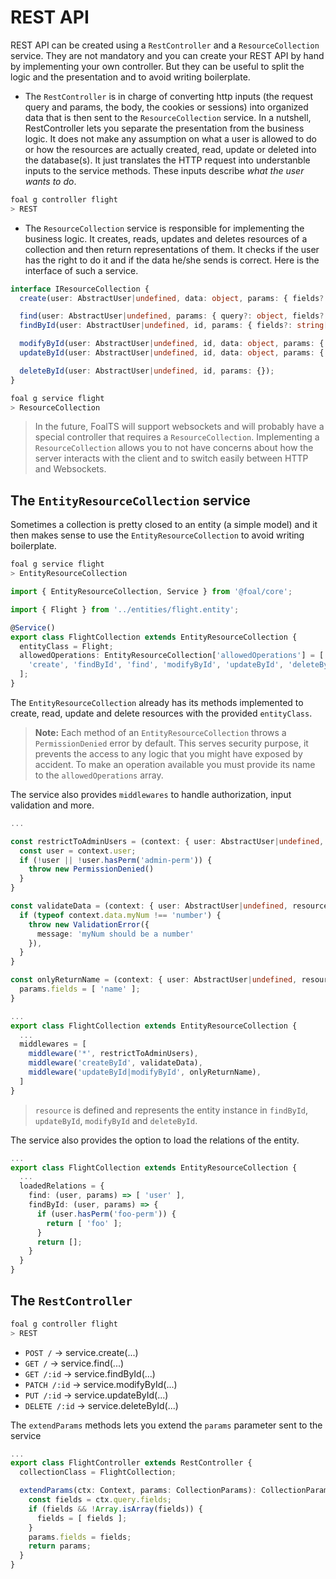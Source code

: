 # REST API

REST API can be created using a `RestController` and a `ResourceCollection` service. They are not mandatory and you can create your REST API by hand by implementing your own controller. But they can be useful to split the logic and the presentation and to avoid writing boilerplate.

- The `RestController` is in charge of converting http inputs (the request query and params, the body, the cookies or sessions) into organized data that is then sent to the `ResourceCollection` service. In a nutshell, RestController lets you separate the presentation from the business logic. It does not make any assumption on what a user is allowed to do or how the resources are actually created, read, update or deleted into the database(s). It just translates the HTTP request into understanble inputs to the service methods. These inputs describe *what the user wants to do*.

```sh
foal g controller flight
> REST
```

- The `ResourceCollection` service is responsible for implementing the business logic. It creates, reads, updates and deletes resources of a collection and then return representations of them. It checks if the user has the right to do it and if the data he/she sends is correct. Here is the interface of such a service.

```typescript
interface IResourceCollection {
  create(user: AbstractUser|undefined, data: object, params: { fields?: string[] });

  find(user: AbstractUser|undefined, params: { query?: object, fields?: string[] });
  findById(user: AbstractUser|undefined, id, params: { fields?: string[] });

  modifyById(user: AbstractUser|undefined, id, data: object, params: { fields?: string[] });
  updateById(user: AbstractUser|undefined, id, data: object, params: { fields?: string[] });

  deleteById(user: AbstractUser|undefined, id, params: {});
}
```

```sh
foal g service flight
> ResourceCollection
```


> In the future, FoalTS will support websockets and will probably have a special controller that requires a `ResourceCollection`. Implementing a `ResourceCollection` allows you to not have concerns about how the server interacts with the client and to switch easily between HTTP and Websockets.

## The `EntityResourceCollection` service

Sometimes a collection is pretty closed to an entity (a simple model) and it then makes sense to use the `EntityResourceCollection` to avoid writing boilerplate.

```sh
foal g service flight
> EntityResourceCollection
```

```typescript
import { EntityResourceCollection, Service } from '@foal/core';

import { Flight } from '../entities/flight.entity';

@Service()
export class FlightCollection extends EntityResourceCollection {
  entityClass = Flight;
  allowedOperations: EntityResourceCollection['allowedOperations'] = [
    'create', 'findById', 'find', 'modifyById', 'updateById', 'deleteById'
  ];
}

```

The `EntityResourceCollection` already has its methods implemented to create, read, update and delete resources with the provided `entityClass`.

> **Note:** Each method of an `EntityResourceCollection` throws a `PermissionDenied` error by default.
This serves security purpose, it prevents the access to any logic that you might have exposed by accident. To make an operation available you must provide its name to the `allowedOperations` array.

The service also provides `middlewares` to handle authorization, input validation and more.

```typescript
...

const restrictToAdminUsers = (context: { user: AbstractUser|undefined, resource, data, params: CollectionParams }) => {
  const user = context.user;
  if (!user || !user.hasPerm('admin-perm')) {
    throw new PermissionDenied()
  }
}

const validateData = (context: { user: AbstractUser|undefined, resource, data, params: CollectionParams }) => {
  if (typeof context.data.myNum !== 'number') {
    throw new ValidationError({
      message: 'myNum should be a number'
    }),
  }
}

const onlyReturnName = (context: { user: AbstractUser|undefined, resource, data, params: CollectionParams }) => {
  params.fields = [ 'name' ];
}

...
export class FlightCollection extends EntityResourceCollection {
  ...
  middlewares = [
    middleware('*', restrictToAdminUsers),
    middleware('createById', validateData),
    middleware('updateById|modifyById', onlyReturnName),
  ]
}
```

> `resource` is defined and represents the entity instance in `findById`, `updateById`, `modifyById` and `deleteById`.

The service also provides the option to load the relations of the entity.

```typescript
...
export class FlightCollection extends EntityResourceCollection {
  ...
  loadedRelations = {
    find: (user, params) => [ 'user' ],
    findById: (user, params) => {
      if (user.hasPerm('foo-perm')) {
        return [ 'foo' ];
      }
      return [];
    }
  }
}
```


## The `RestController`

```sh
foal g controller flight
> REST
```

- `POST /` -> service.create(...)
- `GET /` -> service.find(...)
- `GET /:id` -> service.findById(...)
- `PATCH /:id` -> service.modifyById(...)
- `PUT /:id` -> service.updateById(...)
- `DELETE /:id` -> service.deleteById(...)

The `extendParams` methods lets you extend the `params` parameter sent to the service

```typescript
...
export class FlightController extends RestController {
  collectionClass = FlightCollection;

  extendParams(ctx: Context, params: CollectionParams): CollectionParams {
    const fields = ctx.query.fields;
    if (fields && !Array.isArray(fields)) {
      fields = [ fields ];
    } 
    params.fields = fields;
    return params;
  }
}
```